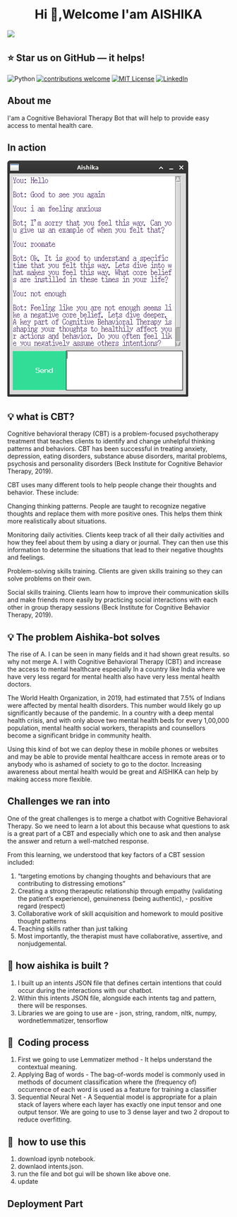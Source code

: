 <h1 align="center">Hi 👋,Welcome I'am AISHIKA</h1>
<img src="https://user-images.githubusercontent.com/73097560/115834477-dbab4500-a447-11eb-908a-139a6edaec5c.gif">

## :star: Star us on GitHub — it helps!


![Python](https://img.shields.io/badge/python-v3.8+-blue.svg)
[![contributions welcome](https://img.shields.io/badge/contributions-welcome-brightgreen.svg?style=flat)](https://github.com/tsvillain/Twitter-Bot/issues)
[![MIT License](https://img.shields.io/github/license/tsvillain/Twitter-Bot.svg?style=flat-square)](https://github.com/tsvillain/Twitter-Bot/blob/master/LICENSE)
[![LinkedIn](https://img.shields.io/badge/-LinkedIn-black.svg?style=flat-square&logo=linkedin&colorB=555)](https://www.linkedin.com/in/paritosh-tripathi-social/)

## About me
I'am a Cognitive Behavioral Therapy Bot that will help to provide easy access to mental health care.

## In action

![logo](https://github.com/paritoshtripathi935/aishikabot/blob/main/resources/Image.png)

## :bulb: what is CBT?
Cognitive behavioral therapy (CBT) is a problem-focused psychotherapy treatment that teaches clients to identify and change unhelpful thinking patterns and behaviors. CBT has been successful in treating anxiety, depression, eating disorders, substance abuse disorders, marital problems, psychosis and personality disorders (Beck Institute for Cognitive Behavior Therapy, 2019).

CBT uses many different tools to help people change their thoughts and behavior. These include:

Changing thinking patterns. People are taught to recognize negative thoughts and replace them with more positive ones. This helps them think more realistically about situations.

Monitoring daily activities. Clients keep track of all their daily activities and how they feel about them by using a diary or journal. They can then use this information to determine the situations that lead to their negative thoughts and feelings.

Problem-solving skills training. Clients are given skills training so they can solve problems on their own.

Social skills training. Clients learn how to improve their communication skills and make friends more easily by practicing social interactions with each other in group therapy sessions (Beck Institute for Cognitive Behavior Therapy, 2019).

## :bulb: The problem Aishika-bot solves
The rise of A. I can be seen in many fields and it had shown great results.
so why not merge A. I with Cognitive Behavioral Therapy (CBT) and increase the access to mental healthcare especially In a country like India where we have very less regard for mental health also have very less mental health doctors.

The World Health Organization, in 2019, had estimated that 7.5% of Indians were affected by mental health disorders. This number would likely go up significantly because of the pandemic.
In a country with a deep mental health crisis, and with only above two mental health beds for every 1,00,000 population, mental health social workers, therapists and counsellors become a significant bridge in community health.

Using this kind of bot we can deploy these in mobile phones or websites and may be able to provide mental healthcare access in remote areas or to anybody who is ashamed of society to go to the doctor. Increasing awareness about mental health would be great and AISHIKA can help by making access more flexible.

## Challenges we ran into
One of the great challenges is to merge a chatbot with Cognitive Behavioral Therapy. So we need to learn a lot about this because what questions to ask is a great part of a CBT and especially which one to ask and then analyse the answer and return a well-matched response.

From this learning, we understood that key factors of a CBT session included:

1. “targeting emotions by changing thoughts and behaviours that are contributing to distressing emotions”
2. Creating a strong therapeutic relationship through empathy (validating the patient’s experience), genuineness (being authentic), - positive regard (respect)
3. Collaborative work of skill acquisition and homework to mould positive thought patterns
4. Teaching skills rather than just talking
5. Most importantly, the therapist must have collaborative, assertive, and nonjudgemental.

## :clap: how aishika is built ?
1. I built up an intents JSON file that defines certain intentions that could occur during the interactions with our chatbot.
2. Within this intents JSON file, alongside each intents tag and pattern, there will be responses.
3. Libraries we are going to use are - json, string, random, nltk, numpy, wordnetlemmatizer, tensorflow

## 📘&nbsp; Coding process 
1. First we going to use Lemmatizer method - It helps understand the contextual meaning.
2. Applying Bag of words - The bag-of-words model is commonly used in methods of document classification where the (frequency of) occurrence of each word is used as a feature for training a classifier
3. Sequential Neural Net - A Sequential model is appropriate for a plain stack of layers where each layer has exactly one input tensor and one output tensor. We are going to use to 3 dense layer and two 2 dropout to reduce overfitting.
## 🚀&nbsp; how to use this

1. download ipynb notebook.
2. downlaod intents.json.
3. run the file and bot gui will be shown like above one.
4. update


## Deployment Part
